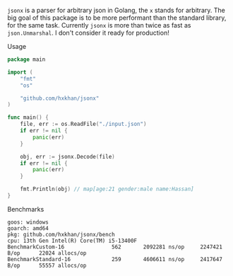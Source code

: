 `jsonx` is a parser for arbitrary json in Golang, the `x` stands for arbitrary. The big goal of this package is to be more performant than the standard library, for the same task. Currently `jsonx` is more than twice as fast as `json.Unmarshal`. I don't consider it ready for production!

Usage
```go
package main

import (
	"fmt"
	"os"

	"github.com/hxkhan/jsonx"
)

func main() {
	file, err := os.ReadFile("./input.json")
	if err != nil {
		panic(err)
	}

	obj, err := jsonx.Decode(file)
	if err != nil {
		panic(err)
	}

	fmt.Println(obj) // map[age:21 gender:male name:Hassan]
}
```

Benchmarks
```
goos: windows
goarch: amd64
pkg: github.com/hxkhan/jsonx/bench
cpu: 13th Gen Intel(R) Core(TM) i5-13400F
BenchmarkCustom-16      	     562	   2092281 ns/op	 2247421 B/op	   22024 allocs/op
BenchmarkStandard-16    	     259	   4606611 ns/op	 2417647 B/op	   55557 allocs/op
```